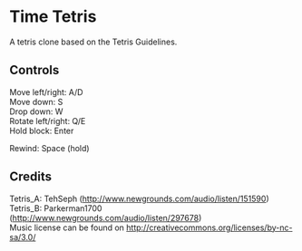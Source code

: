 Time Tetris
===========

A tetris clone based on the Tetris Guidelines.

Controls
--------
Move left/right: 	A/D  
Move down:			S  
Drop down:			W  
Rotate left/right:	Q/E  
Hold block:			Enter  

Rewind:				Space (hold)

Credits
--------
Tetris_A: TehSeph (http://www.newgrounds.com/audio/listen/151590)  
Tetris_B: Parkerman1700 (http://www.newgrounds.com/audio/listen/297678)  
Music license can be found on http://creativecommons.org/licenses/by-nc-sa/3.0/  